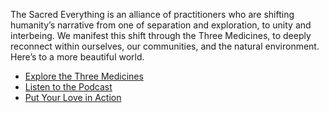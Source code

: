 The Sacred Everything is an alliance of practitioners who are shifting humanity’s narrative from one of separation and exploration, to unity and interbeing. We manifest this shift through the Three Medicines, to deeply reconnect within ourselves, our communities, and the natural environment. Here’s to a more beautiful world.

- [Explore the Three Medicines](/)
- [Listen to the Podcast](https://rss.com/podcasts/thesacredeverything/)
- [Put Your Love in Action](/)
